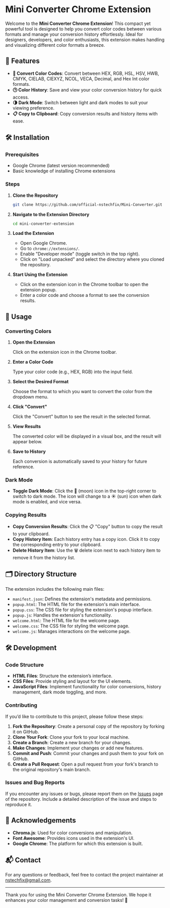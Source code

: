 # Mini Converter Chrome Extension

Welcome to the **Mini Converter Chrome Extension**! This compact yet powerful tool is designed to help you convert color codes between various formats and manage your conversion history effortlessly. Ideal for designers, developers, and color enthusiasts, this extension makes handling and visualizing different color formats a breeze.

## 🚀 Features

- **🔄 Convert Color Codes**: Convert between HEX, RGB, HSL, HSV, HWB, CMYK, CIELAB, CIEXYZ, NCOL, VECA, Decimal, and Hex Int color formats.
- **🕒 Color History**: Save and view your color conversion history for quick access.
- **🌗 Dark Mode**: Switch between light and dark modes to suit your viewing preference.
- **📋 Copy to Clipboard**: Copy conversion results and history items with ease.

## 🛠️ Installation

### Prerequisites

- Google Chrome (latest version recommended)
- Basic knowledge of installing Chrome extensions

### Steps

1. **Clone the Repository**

   ```bash
   git clone https://github.com/official-nstechfix/Mini-Converter.git


2. **Navigate to the Extension Directory**

   ```bash
   cd mini-converter-extension
   ```

3. **Load the Extension**

   - Open Google Chrome.
   - Go to `chrome://extensions/`.
   - Enable "Developer mode" (toggle switch in the top right).
   - Click on "Load unpacked" and select the directory where you cloned the repository.

4. **Start Using the Extension**

   - Click on the extension icon in the Chrome toolbar to open the extension popup.
   - Enter a color code and choose a format to see the conversion results.

## 📘 Usage

### Converting Colors

1. **Open the Extension**

   Click on the extension icon in the Chrome toolbar.

2. **Enter a Color Code**

   Type your color code (e.g., HEX, RGB) into the input field.

3. **Select the Desired Format**

   Choose the format to which you want to convert the color from the dropdown menu.

4. **Click "Convert"**

   Click the "Convert" button to see the result in the selected format.

5. **View Results**

   The converted color will be displayed in a visual box, and the result will appear below.

6. **Save to History**

   Each conversion is automatically saved to your history for future reference.

### Dark Mode

- **Toggle Dark Mode**: Click the 🌙 (moon) icon in the top-right corner to switch to dark mode. The icon will change to a ☀️ (sun) icon when dark mode is enabled, and vice versa.

### Copying Results

- **Copy Conversion Results**: Click the 📋 "Copy" button to copy the result to your clipboard.
- **Copy History Item**: Each history entry has a copy icon. Click it to copy the corresponding entry to your clipboard.
- **Delete History Item**: Use the 🗑️ delete icon next to each history item to remove it from the history list.

## 🗂️ Directory Structure

The extension includes the following main files:

- `manifest.json`: Defines the extension's metadata and permissions.
- `popup.html`: The HTML file for the extension's main interface.
- `popup.css`: The CSS file for styling the extension's popup interface.
- `popup.js`: Handles the extension's functionality.
- `welcome.html`: The HTML file for the welcome page.
- `welcome.css`: The CSS file for styling the welcome page.
- `welcome.js`: Manages interactions on the welcome page.

## 🛠️ Development

### Code Structure

- **HTML Files**: Structure the extension’s interface.
- **CSS Files**: Provide styling and layout for the UI elements.
- **JavaScript Files**: Implement functionality for color conversions, history management, dark mode toggling, and more.

### Contributing

If you’d like to contribute to this project, please follow these steps:

1. **Fork the Repository**: Create a personal copy of the repository by forking it on GitHub.
2. **Clone Your Fork**: Clone your fork to your local machine.
3. **Create a Branch**: Create a new branch for your changes.
4. **Make Changes**: Implement your changes or add new features.
5. **Commit and Push**: Commit your changes and push them to your fork on GitHub.
6. **Create a Pull Request**: Open a pull request from your fork's branch to the original repository's main branch.

### Issues and Bug Reports

If you encounter any issues or bugs, please report them on the [Issues](https://github.com/your-username/mini-converter-extension/issues) page of the repository. Include a detailed description of the issue and steps to reproduce it.



## 🙏 Acknowledgements

- **Chroma.js**: Used for color conversions and manipulation.
- **Font Awesome**: Provides icons used in the extension's UI.
- **Google Chrome**: The platform for which this extension is built.

## 📬 Contact

For any questions or feedback, feel free to contact the project maintainer at [nstechfix@gmail.com](nstechfix@gmail.com).

---

Thank you for using the Mini Converter Chrome Extension. We hope it enhances your color management and conversion tasks! 🎉
